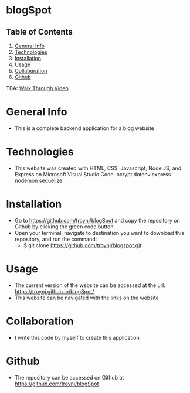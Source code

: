 # blogSpot

## Table of Contents

1. [General Info](#general-info)
2. [Technologies](#technologies)
3. [Installation](#installation)
4. [Usage](#usage)
5. [Collaboration](#collaboration)
6. [Github](#github)

TBA: [Walk Through Video]()

# General Info

- This is a complete backend application for a blog website

# Technologies

- This website was created with HTML, CSS, Javascript, Node JS, and Express on Microsoft Visual Studio Code.
bcrypt
dotenv
express
nodemon
sequelize
# Installation

- Go to https://github.com/troynj/blogSpot and copy the repository on Github by clicking the green code button.
- Open your terminal, navigate to destination you want to download this repository, and run the command:
  - $ git clone https://github.com/troynj/blogspot.git

# Usage

- The current version of the website can be accessed at the url: https://troynj.github.io/blogSpot/
- This website can be navigated with the links on the website

# Collaboration

- I write this code by myself to create this application

# Github

- The repository can be accessed on Github at https://github.com/troynj/blogSpot
